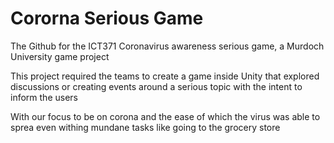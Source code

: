 # Cororna Serious Game
The Github for the ICT371 Coronavirus awareness serious game, a Murdoch University game project

This project required the teams to create a game inside Unity that explored discussions or creating events around a serious topic with the intent to inform the users

With our focus to be on corona and the ease of which the virus was able to sprea even withing mundane tasks like going to the grocery store
